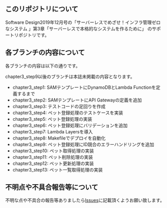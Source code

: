 ## このリポジトリについて
Software Design2019年12月号の「サーバーレスでめざせ！インフラ管理ゼロなシステム 」第3章「サーバーレスで本格的なシステムを作るために」
のサポートリポジトリです。


## 各ブランチの内容について
各ブランチの内容は以下の通りです。

chapter3_step9以後のブランチは本誌未掲載の内容となります。

 - chapter3_step1: SAMテンプレートにDynamoDBとLambda Functionを定義するまで
 - chapter3_step2: SAMテンプレートにAPI Gatewayの定義を追加
 - chapter3_step3: テストコードの足回りを作成
 - chapter3_step4: ペット登録処理のテストケースを実装
 - chapter3_step5: ペット登録処理の実装
 - chapter3_step6: ペット登録処理にバリデーションを追加
 - chapter3_step7: Lambda Layersを導入
 - chapter3_step8: Makefileでデプロイを自動化
 - chapter3_step9: ペット登録処理にID競合のエラーハンドリングを追加
 - chapter3_step10: ペット取得処理の実装
 - chapter3_step11: ペット削除処理の実装
 - chapter3_step12: ペット更新処理の実装
 - chapter3_step13: ペット一覧取得処理の実装


## 不明点や不具合報告等について
不明な点や不具合の報告等ありましたら[Issues](https://github.com/cm-iwata/softwaredesign-201912-petstore-api/issues)に記載頂くようお願い致します。
